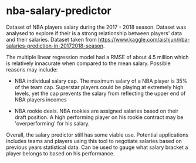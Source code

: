 # nba-salary-predictor
Dataset of NBA players salary during the 2017 - 2018 season. Dataset was analysed to explore if their is a strong relationship between players' data and their salaries. Dataset taken from https://www.kaggle.com/aishjun/nba-salaries-prediction-in-20172018-season.

The multiple linear regression model had a RMSE of about 4.5 million which is relatively innacurate when compared to the mean salary. Possible reasons may include:

- NBA individual salary cap. The maximum salary of a NBA player is 35% of the team cap. Superstar players could be playing at extremely high levels, yet the cap prevents the salary from reflecting the upper end of NBA players incomes

- NBA rookie deals. NBA rookies are assigned salaries based on their draft position. A high performing player on his rookie contract may be 'overperforming' for his salary.

Overall, the salary predictor still has some viable use. Potential applications includes teams and players using this tool to negotiate salaries based on previous years statistical data. Can be used to gauge what salary bracket a player belongs to based on his performance. 

